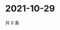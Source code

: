 # 2021-10-29

共 0 条

<!-- BEGIN WEIBO -->
<!-- 最后更新时间 Fri Oct 29 2021 23:12:03 GMT+0800 (China Standard Time) -->

<!-- END WEIBO -->
